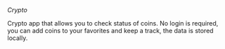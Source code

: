 
$Crypto$

Crypto app that allows you to check status of coins.
No login is required, you can add coins to your favorites and keep
a track, the data is stored locally.


